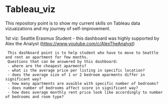 # Tableau_viz
This repository point is to show my current skills on Tableau data vizuaizations and my journey of self-improvement.

  1st viz: Seattle Erasmus Student - this dashboard was highly supported by Alex the Analyst (https://www.youtube.com/c/AlexTheAnalyst)
  
     This dashboard point is to help student who have to move to Seattle and rent an apartment for few months.
     Questions that can be answered by this dashboard: 
     - where are the cheapest aparments?
     - what is the average price per listing in specific location?
     - does the average size of 1 or 2 bedroom aparments differ in significant way?
     - how many apartments are avaible with specific number of bedrooms?
     - does number of bedrooms affect score in significant way?
     - how does average monthly rent price look like accordingly to number of bedrooms and room type?
     
 
